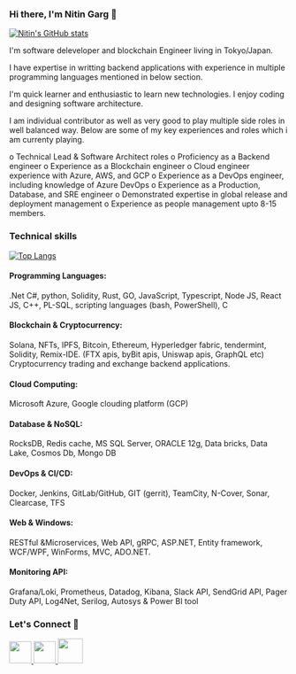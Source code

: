 ### Hi there, I'm Nitin Garg 👋

[![Nitin's GitHub stats](https://github-readme-stats.vercel.app/api?username=ernitingarg09&show_icons=true)](https://github.com/ernitingarg09)

I'm software deleveloper and blockchain Engineer living in Tokyo/Japan. 

I have expertise in writting backend applications with experience in multiple programming languages mentioned in below section.

I'm quick learner and enthusiastic to learn new technologies. I enjoy coding and designing software architecture.

I am individual contributor as well as very good to play multiple side roles in well balanced way. Below are some of my key experiences and roles which i am currenty playing.

o Technical Lead & Software Architect roles
o Proficiency as a Backend engineer
o Experience as a Blockchain engineer
o Cloud engineer experience with Azure, AWS, and GCP
o Experience as a DevOps engineer, including knowledge of Azure DevOps
o Experience as a Production, Database, and SRE engineer
o Demonstrated expertise in global release and deployment management
o	Experience as people management upto 8-15 members.

### Technical skills

[![Top Langs](https://github-readme-stats.vercel.app/api/top-langs/?username=ernitingarg09&langs_count=30&layout=compact)](https://github.com/ernitingarg09)

#### Programming Languages: 
.Net C#, python, Solidity, Rust, GO, JavaScript, Typescript, Node JS, React JS, C++, PL-SQL, scripting languages (bash, PowerShell), C
#### Blockchain & Cryptocurrency: 
Solana, NFTs, IPFS, Bitcoin, Ethereum, Hyperledger fabric, tendermint, Solidity, Remix-IDE. (FTX apis, byBit apis, Uniswap apis, GraphQL etc)
Cryptocurrency trading and exchange backend applications. 
#### Cloud Computing:  
Microsoft Azure, Google clouding platform (GCP)
#### Database & NoSQL: 
RocksDB, Redis cache, MS SQL Server, ORACLE 12g, Data bricks, Data Lake, Cosmos Db, Mongo DB
#### DevOps & CI/CD:
Docker, Jenkins, GitLab/GitHub, GIT (gerrit), TeamCity, N-Cover, Sonar, Clearcase, TFS
#### Web & Windows: 
RESTful &Microservices, Web API, gRPC, ASP.NET, Entity framework, WCF/WPF, WinForms, MVC, ADO.NET. 
#### Monitoring API: 
Grafana/Loki, Prometheus, Datadog, Kibana, Slack API, SendGrid API, Pager Duty API, Log4Net, Serilog, Autosys & Power BI tool 

### Let's Connect 💬

<a href="https://www.linkedin.com/in/nitin-garg-50752b108/">
  <img height="40" src="https://user-images.githubusercontent.com/20875452/194767635-6493ad73-f1c4-447b-94d2-b49e6471ac10.png"/>
</a>

<a href="https://github.com/ernitingarg09/ernitingarg09/blob/master/whatsapp.png">
  <img height="40" src="https://user-images.githubusercontent.com/20875452/194904880-a4685acc-5cf3-49de-a8ae-3d95ce91b021.png"/>
</a>

<a href="https://www.hackerrank.com/nitin_er/">
  <img height="45" src="https://user-images.githubusercontent.com/20875452/194902984-618d6e4c-3ec8-4a6f-883d-248f42bcd8a2.png"/>
</a>




